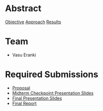 # Abstract


<ins>Objective</ins>
<ins>Approach</ins>
<ins>Results</ins>

# Team

* Vasu Eranki 

# Required Submissions

* [Proposal](proposal)
* [Midterm Checkpoint Presentation Slides](http://)
* [Final Presentation Slides](http://)
* [Final Report](report)
